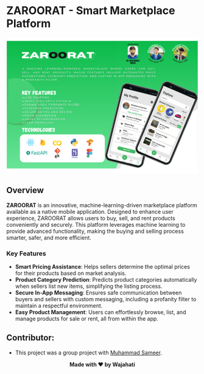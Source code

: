 # ZAROORAT - Smart Marketplace Platform

![ZAROORAT Brochure](https://github.com/wajahati/Extras/blob/main/ZAROORAT.png) <!-- Replace this with the correct path to your brochure image in the repository -->

## Overview

**ZAROORAT** is an innovative, machine-learning-driven marketplace platform available as a native mobile application. Designed to enhance user experience, ZAROORAT allows users to buy, sell, and rent products conveniently and securely. This platform leverages machine learning to provide advanced functionality, making the buying and selling process smarter, safer, and more efficient.

### Key Features

- **Smart Pricing Assistance**: Helps sellers determine the optimal prices for their products based on market analysis.
- **Product Category Prediction**: Predicts product categories automatically when sellers list new items, simplifying the listing process.
- **Secure In-App Messaging**: Ensures safe communication between buyers and sellers with custom messaging, including a profanity filter to maintain a respectful environment.
- **Easy Product Management**: Users can effortlessly browse, list, and manage products for sale or rent, all from within the app.

## Contributor:
- This project was a group project with [Muhammad Sameer](https://github.com/sameer9992).
<p align='center'><b>Made with ❤ by Wajahati</b></p>
